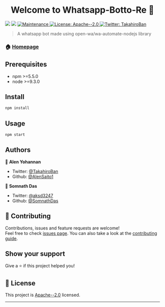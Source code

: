 <h1 align="center">Welcome to Whatsapp-Botto-Re 👋</h1>
<p>
  <img src="https://img.shields.io/badge/npm-%3E%3D5.5.0-blue.svg" />
  <img src="https://img.shields.io/badge/node-%3E%3D9.3.0-blue.svg" />
  <a href="https://github.com/kefranabg/readme-md-generator/graphs/commit-activity" target="_blank">
    <img alt="Maintenance" src="https://img.shields.io/badge/Maintained%3F-yes-green.svg" />
  </a>
  <a href="https://github.com/SomnathDas/Whatsapp-Botto-Re/blob/master/LICENSE" target="_blank">
    <img alt="License: Apache--2.0" src="https://img.shields.io/github/license/AlenSaito1/Whatsapp-Botto-Re" />
  </a>
  <a href="https://twitter.com/TakahiroBan" target="_blank">
    <img alt="Twitter: TakahiroBan" src="https://img.shields.io/twitter/follow/TakahiroBan.svg?style=social" />
  </a>
</p>

> A whatsapp bot made using open-wa/wa-automate-nodejs library

### 🏠 [Homepage](https://github.com/SomnathDas/Whatsapp-Botto-Re)

## Prerequisites

- npm >=5.5.0
- node >=9.3.0

## Install

```sh
npm install
```

## Usage

```sh
npm start
```

## Authors

👤 **Alen Yohannan**

* Twitter: [@TakahiroBan](https://twitter.com/TakahiroBan)
* Github: [@AlenSaito1](https://github.com/AlenSaito1)

👤 **Somnath Das**

* Twitter: [@aksd3247](https://twitter.com/aksd3247)
* Github: [@SomnathDas](https://github.com/SomnathDas)

## 🤝 Contributing

Contributions, issues and feature requests are welcome!<br />Feel free to check [issues page](https://github.com/SomnathDas/Whatsapp-Botto-Re/issues). You can also take a look at the [contributing guide](https://github.com/kefranabg/readme-md-generator/blob/master/CONTRIBUTING.md).

## Show your support

Give a ⭐️ if this project helped you!

## 📝 License

This project is [Apache--2.0](https://github.com/SomnathDas/Whatsapp-Botto-Re/blob/master/LICENSE) licensed.

***
